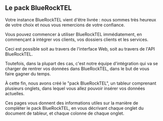 ## Le pack BlueRockTEL

Votre instance BlueRockTEL vient d'être livrée : nous sommes très heureux de votre choix et nous vous remercions de votre confiance.

Vous pouvez commencer à utiliser BlueRockTEL immédiatement, en commençant à intégrer vos clients, vos dossiers clients et les services.

Ceci est possible soit au travers de l'interface Web, soit au travers de l'API BlueRockTEL.

Toutefois, dans la plupart des cas, c'est notre équipe d'intégration qui va se charger de rentrer vos données dans BlueRockTEL, dans le but de vous faire gagner du temps.

À cette fin, nous avons créé le "pack BlueRockTEL", un tableur comprenant plusieurs onglets, dans lequel vous allez pouvoir insérer vos données actuelles.

Ces pages vous donnent des informations utiles sur la manière de compléter le pack BlueRockTEL, en vous décrivant chaque onglet du document de tableur, et chaque colonne de chaque onglet.

